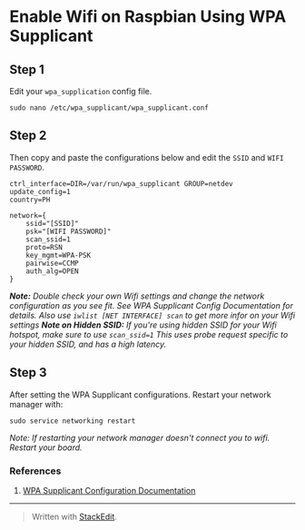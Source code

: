 
# Enable Wifi on Raspbian Using WPA Supplicant

## Step 1
Edit your `wpa_supplication` config file.

    sudo nano /etc/wpa_supplicant/wpa_supplicant.conf 
    
## Step 2
Then copy and paste the configurations below and edit the `SSID` and `WIFI PASSWORD`.

    ctrl_interface=DIR=/var/run/wpa_supplicant GROUP=netdev
    update_config=1
    country=PH
    
    network={
        ssid="[SSID]"
        psk="[WIFI PASSWORD]"
        scan_ssid=1
        proto=RSN
        key_mgmt=WPA-PSK
        pairwise=CCMP
        auth_alg=OPEN
    }

***Note:** Double check your own Wifi settings and change the network configuration as you see fit. See WPA Supplicant Config Documentation for details. Also use `iwlist [NET INTERFACE] scan` to get more infor on your Wifi settings*
***Note on Hidden SSID:** If you're using hidden SSID for your Wifi hotspot, make sure to use `scan_ssid=1` This uses probe request specific to your hidden SSID, and has a high latency.*

## Step 3
After setting the WPA Supplicant configurations. Restart your network manager with:

    sudo service networking restart

*Note: If restarting your network manager doesn't connect you to wifi. Restart your board.*

### References

1. [WPA Supplicant Configuration Documentation](http://w1.fi/cgit/hostap/plain/wpa_supplicant/wpa_supplicant.conf)

---
> Written with [StackEdit](https://stackedit.io/).
<!--stackedit_data:
eyJoaXN0b3J5IjpbLTEyNjI4MjI1NjUsLTE2MjYwNDY5NjIsLT
E1NTQ5MDkxODMsLTE4ODY1OTYzMjhdfQ==
-->